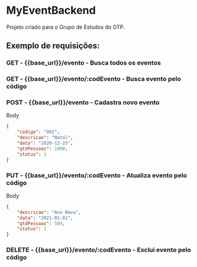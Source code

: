 # MyEventBackend

Projeto criado para o Grupo de Estudos do GTP.

## Exemplo de requisições:

### GET - {{base_url}}/evento - Busca todos os eventos

### GET - {{base_url}}/evento/:codEvento - Busca evento pelo código

### POST - {{base_url}}/evento - Cadastra novo evento

Body
```json
{
    "codigo": "002",
    "descricao": "Natal",
    "data": "2020-12-25",
    "qtdPessoas": 1000,
    "status": 1
}
```

### PUT - {{base_url}}/evento/:codEvento - Atualiza evento pelo código

Body
```json
{
    "descricao": "Ano Nmvo",
    "data": "2021-01-01",
    "qtdPessoas": 500,
    "status": 1
}
```

### DELETE - {{base_url}}/evento/:codEvento - Exclui evento pelo código

